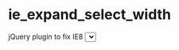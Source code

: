 ie_expand_select_width
======================

jQuery plugin to fix IE8 <select> width issue, see demo: http://powerkiki.github.io/ie_expand_select_width/
